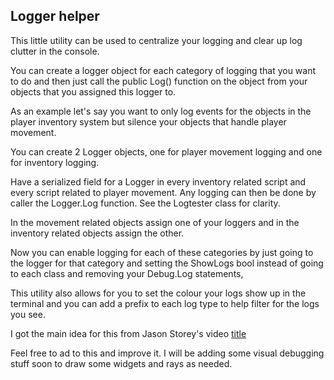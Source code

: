 ## Logger helper

This little utility can be used to centralize your logging and clear up log clutter in the console.

You can create a logger object for each category of logging that you want to do and then just call the public Log() function on the object from your objects that you assigned this logger to. 

As an example let's say you want to only log events for the objects in the player inventory system but silence your objects that handle player movement.

You can create 2 Logger objects, one for player movement logging and one for inventory logging. 

Have a serialized field for a Logger in every inventory related script and every script related to player movement. Any logging can then be done by caller the Logger.Log function.
See the Logtester class for clarity.

In the movement related objects assign one of your loggers and in the inventory related objects assign the other.

Now you can enable logging for each of these categories by just going to the logger for that category and setting the ShowLogs bool instead of going to each class and removing your Debug.Log statements, 



This utility also allows for you to set the colour your logs show up in the terminal and you can add a prefix to each log type to help filter for the logs you see.

I got the main idea for this from Jason Storey's video 	[title](https://www.youtube.com/watch?v=sh7f4K9Wbj8&list=WL&index=20)

Feel free to ad to this and improve it. 
I will be adding some visual debugging stuff soon to draw some widgets and rays  as needed.
